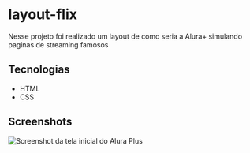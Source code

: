 # layout-flix
Nesse projeto foi realizado um layout de como seria a Alura+ simulando paginas de streaming famosos
## Tecnologias
* HTML
* CSS

## Screenshots
![Screenshot da tela inicial do Alura Plus](https://imgur.com/nKUf7MK.png)
